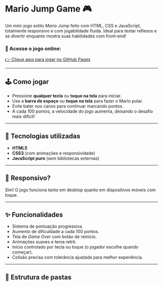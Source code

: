# Mario Jump Game 🎮

Um mini-jogo estilo *Mario Jump* feito com HTML, CSS e JavaScript, totalmente responsivo e com jogabilidade fluida. Ideal para testar reflexos e se divertir enquanto mostra suas habilidades com front-end!

### 🔗 Acesse o jogo online:
[👉 Clique aqui para jogar no GitHub Pages](https://for568.github.io/Mario-Jump/)

---

## 🕹️ Como jogar

- Pressione **qualquer tecla** ou **toque na tela** para iniciar.
- Use a **barra de espaço** ou **toque na tela** para fazer o Mario pular.
- Evite bater nos canos para continuar marcando pontos.
- A cada 100 pontos, a velocidade do jogo aumenta, deixando o desafio mais difícil!

---

## 🧠 Tecnologias utilizadas

- **HTML5**  
- **CSS3** (com animações e responsividade)
- **JavaScript puro** (sem bibliotecas externas)

---

## 📱 Responsivo?

Sim! O jogo funciona tanto em desktop quanto em dispositivos móveis com toque.

---

## ✨ Funcionalidades

- Sistema de pontuação progressiva.
- Aumento de dificuldade a cada 100 pontos.
- Tela de *Game Over* com botão de reinício.
- Animações suaves e tema retrô.
- Início controlado por tecla ou toque (o jogador escolhe quando começar).
- Colisão precisa com tolerância ajustada para melhor experiência.

---

## 📂 Estrutura de pastas

